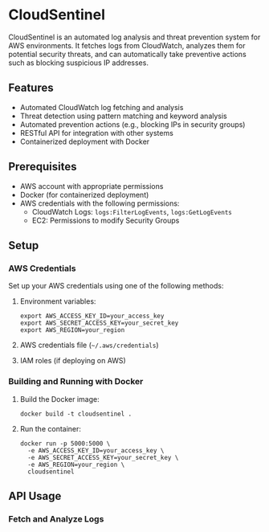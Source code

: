 # CloudSentinel

CloudSentinel is an automated log analysis and threat prevention system for AWS environments. It fetches logs from CloudWatch, analyzes them for potential security threats, and can automatically take preventive actions such as blocking suspicious IP addresses.

## Features

- Automated CloudWatch log fetching and analysis
- Threat detection using pattern matching and keyword analysis
- Automated prevention actions (e.g., blocking IPs in security groups)
- RESTful API for integration with other systems
- Containerized deployment with Docker

## Prerequisites

- AWS account with appropriate permissions
- Docker (for containerized deployment)
- AWS credentials with the following permissions:
  - CloudWatch Logs: `logs:FilterLogEvents`, `logs:GetLogEvents`
  - EC2: Permissions to modify Security Groups

## Setup

### AWS Credentials

Set up your AWS credentials using one of the following methods:

1. Environment variables:
   ```
   export AWS_ACCESS_KEY_ID=your_access_key
   export AWS_SECRET_ACCESS_KEY=your_secret_key
   export AWS_REGION=your_region
   ```

2. AWS credentials file (`~/.aws/credentials`)

3. IAM roles (if deploying on AWS)

### Building and Running with Docker

1. Build the Docker image:
   ```
   docker build -t cloudsentinel .
   ```

2. Run the container:
   ```
   docker run -p 5000:5000 \
     -e AWS_ACCESS_KEY_ID=your_access_key \
     -e AWS_SECRET_ACCESS_KEY=your_secret_key \
     -e AWS_REGION=your_region \
     cloudsentinel
   ```

## API Usage

### Fetch and Analyze Logs 